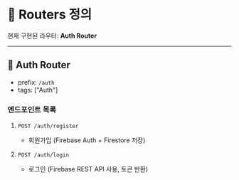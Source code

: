 # 📌 Routers 정의

현재 구현된 라우터: **Auth Router**

---

## 🔹 Auth Router
- prefix: `/auth`
- tags: ["Auth"]

### 엔드포인트 목록
1. `POST /auth/register`  
   - 회원가입 (Firebase Auth + Firestore 저장)

2. `POST /auth/login`  
   - 로그인 (Firebase REST API 사용, 토큰 반환)